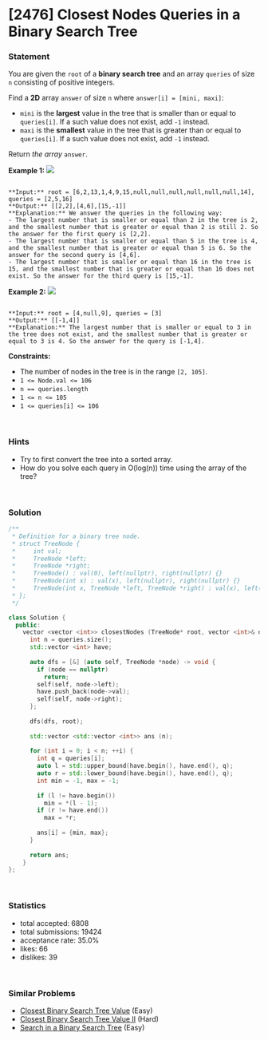 # [2476] Closest Nodes Queries in a Binary Search Tree



### Statement

You are given the `root` of a **binary search tree** and an array `queries` of size `n` consisting of positive integers.

Find a **2D** array `answer` of size `n` where `answer[i] = [mini, maxi]`:

* `mini` is the **largest** value in the tree that is smaller than or equal to `queries[i]`. If a such value does not exist, add `-1` instead.
* `maxi` is the **smallest** value in the tree that is greater than or equal to `queries[i]`. If a such value does not exist, add `-1` instead.



Return *the array* `answer`.


**Example 1:**
![](https://assets.leetcode.com/uploads/2022/09/28/bstreeedrawioo.png)

```

**Input:** root = [6,2,13,1,4,9,15,null,null,null,null,null,null,14], queries = [2,5,16]
**Output:** [[2,2],[4,6],[15,-1]]
**Explanation:** We answer the queries in the following way:
- The largest number that is smaller or equal than 2 in the tree is 2, and the smallest number that is greater or equal than 2 is still 2. So the answer for the first query is [2,2].
- The largest number that is smaller or equal than 5 in the tree is 4, and the smallest number that is greater or equal than 5 is 6. So the answer for the second query is [4,6].
- The largest number that is smaller or equal than 16 in the tree is 15, and the smallest number that is greater or equal than 16 does not exist. So the answer for the third query is [15,-1].

```

**Example 2:**
![](https://assets.leetcode.com/uploads/2022/09/28/bstttreee.png)

```

**Input:** root = [4,null,9], queries = [3]
**Output:** [[-1,4]]
**Explanation:** The largest number that is smaller or equal to 3 in the tree does not exist, and the smallest number that is greater or equal to 3 is 4. So the answer for the query is [-1,4].

```

**Constraints:**
* The number of nodes in the tree is in the range `[2, 105]`.
* `1 <= Node.val <= 106`
* `n == queries.length`
* `1 <= n <= 105`
* `1 <= queries[i] <= 106`


<br>

### Hints

- Try to first convert the tree into a sorted array.
- How do you solve each query in O(log(n)) time using the array of the tree?

<br>

### Solution

```cpp
/**
 * Definition for a binary tree node.
 * struct TreeNode {
 *     int val;
 *     TreeNode *left;
 *     TreeNode *right;
 *     TreeNode() : val(0), left(nullptr), right(nullptr) {}
 *     TreeNode(int x) : val(x), left(nullptr), right(nullptr) {}
 *     TreeNode(int x, TreeNode *left, TreeNode *right) : val(x), left(left), right(right) {}
 * };
 */

class Solution {
  public:
    vector <vector <int>> closestNodes (TreeNode* root, vector <int>& queries) {
      int n = queries.size();
      std::vector <int> have;
      
      auto dfs = [&] (auto self, TreeNode *node) -> void {
        if (node == nullptr)
          return;
        self(self, node->left);
        have.push_back(node->val);
        self(self, node->right);
      };
      
      dfs(dfs, root);
      
      std::vector <std::vector <int>> ans (n);
      
      for (int i = 0; i < n; ++i) {
        int q = queries[i];
        auto l = std::upper_bound(have.begin(), have.end(), q);
        auto r = std::lower_bound(have.begin(), have.end(), q);
        int min = -1, max = -1;
        
        if (l != have.begin())
          min = *(l - 1);
        if (r != have.end())
          max = *r;
        
        ans[i] = {min, max};
      }
      
      return ans;
    }
};
```

<br>

### Statistics

- total accepted: 6808
- total submissions: 19424
- acceptance rate: 35.0%
- likes: 66
- dislikes: 39

<br>

### Similar Problems

- [Closest Binary Search Tree Value](https://leetcode.com/problems/closest-binary-search-tree-value) (Easy)
- [Closest Binary Search Tree Value II](https://leetcode.com/problems/closest-binary-search-tree-value-ii) (Hard)
- [Search in a Binary Search Tree](https://leetcode.com/problems/search-in-a-binary-search-tree) (Easy)
